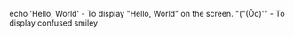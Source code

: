 echo 'Hello, World'	- To display "Hello, World" on the screen.
"("(Ôo)'"	- To display confused smiley
